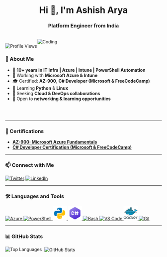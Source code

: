 <h1 align="center">Hi 👋, I'm Ashish Arya</h1>
<h3 align="center"> Platform Engineer from India</h3>
<br>

<!-- GIF -->
<img align="right" alt="Coding" width="400" src="https://cdn.dribbble.com/users/1162077/screenshots/3848914/media/7ed7d5ca074b48b328150e5a231e8d1f.gif">

<!-- Profile Views -->
<p align="left">
  <img src="https://komarev.com/ghpvc/?username=ashisharya65&label=Profile%20views&color=0e75b6&style=flat" alt="Profile Views" />
</p>

### 🚀 About Me  

- 🚀 **10+ years in IT Infra | Azure | Intune | PowerShell Automation**  
- 🔭 Working with **Microsoft Azure & Intune**  
- 🎓 Certified: **AZ-900**, **C# Developer (Microsoft & FreeCodeCamp)**  
- 🌱 Learning **Python** & **Linux**  
- 👯 Seeking **Cloud & DevOps collaborations**  
- 🤝 Open to **networking & learning opportunities**  

<br><br>

---

### 📜 Certifications  

- **[AZ-900: Microsoft Azure Fundamentals](https://learn.microsoft.com/en-us/users/ashisharya65/credentials/545b2a0708482141?ref=https%3A%2F%2Fwww.linkedin.com%2F)**  
- **[C# Developer Certification (Microsoft & FreeCodeCamp)](https://www.freecodecamp.org/certification/ashisharya65/foundational-c-sharp-with-microsoft)**  

---

### 📫 Connect with Me  

<p align="left">
  <a href="https://twitter.com/ashisharya65" target="_blank">
    <img align="center" src="https://raw.githubusercontent.com/rahuldkjain/github-profile-readme-generator/master/src/images/icons/Social/twitter.svg" alt="Twitter" height="30" width="40"/>
  </a>
  <a href="https://linkedin.com/in/ashisharya65" target="_blank">
    <img align="center" src="https://raw.githubusercontent.com/rahuldkjain/github-profile-readme-generator/master/src/images/icons/Social/linked-in-alt.svg" alt="LinkedIn" height="30" width="40"/>
  </a>
</p>

---
### 🛠️ Languages and Tools  

<div align="left">   
  <a href="https://azure.microsoft.com/en-us/" target="_blank">
    <img src="https://cdn.worldvectorlogo.com/logos/azure-1.svg" alt="Azure" width="45" height="45"/>
  </a>
  <a href="https://learn.microsoft.com/en-us/powershell/scripting/overview?view=powershell-7.4" target="_blank">
    <img src="https://cdn.worldvectorlogo.com/logos/powershell.svg" alt="PowerShell" width="45" height="45"/>
  </a>
  <a href="https://www.python.org/" target="_blank">
    <img src="https://raw.githubusercontent.com/ashisharya65/images/main/python.svg" alt="Python" width="45" height="45"/>
  </a>
  <a href="https://learn.microsoft.com/en-us/dotnet/csharp/" target="_blank">
    <img src="https://raw.githubusercontent.com/ashisharya65/images/main/Csharp.svg" alt="C#" width="45" height="45"/>
  </a>
  <a href="https://www.gnu.org/software/bash/" target="_blank">
    <img src="https://cdn.worldvectorlogo.com/logos/bash-1.svg" alt="Bash" width="45" height="45"/>
  </a>
  <a href="https://code.visualstudio.com/" target="_blank">
    <img src="https://cdn.worldvectorlogo.com/logos/visual-studio-code-1.svg" alt="VS Code" width="45" height="45"/>
  </a>    
  <a href="https://www.docker.com/" target="_blank">
    <img src="https://raw.githubusercontent.com/devicons/devicon/master/icons/docker/docker-original-wordmark.svg" alt="Docker" width="45" height="45"/>
  </a>
  <a href="https://git-scm.com/" target="_blank">
    <img src="https://www.vectorlogo.zone/logos/git-scm/git-scm-icon.svg" alt="Git" width="45" height="45"/>
  </a>
</div>  

---

### 📊 GitHub Stats  

<p>
  <img align="left" src="https://github-readme-stats.vercel.app/api/top-langs?username=ashisharya65&show_icons=true&locale=en&layout=compact" alt="Top Languages"/>
</p>

<p>&nbsp;
  <img align="center" src="https://github-readme-stats.vercel.app/api?username=ashisharya65&show_icons=true&locale=en" alt="GitHub Stats"/>
</p>

<br>


